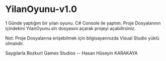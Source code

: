 # YilanOyunu-v1.0

1 Günde yaptığım bir yılan oyunu. C# Console ile yaptım. Proje Dosyalarının içindekini YılanOyunu.sln dosyasını açarak projeyi açabilirsiniz.

Not: Proje Dosyalarına erişebilmek için bilgisayarınızda Visual Studio yüklü olmalıdır.

Saygılarla Bozkurt Games Studios -- Hasan Hüseyin KARAKAYA
